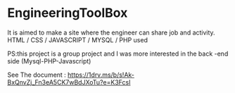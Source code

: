 # EngineeringToolBox
It is aimed to make a site where the engineer can share job and activity.
HTML / CSS / JAVASCRIPT / MYSQL / PHP used

PS:this project is a group project and I was more interested in the back -end side (Mysql-PHP-Javascript)

See The document :
https://1drv.ms/b/s!Ak-BxQnvZj_Fn3eA5CK7wBdJXoTu?e=K3FcsI

